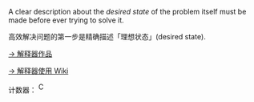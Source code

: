A clear description about the *desired state* of the problem itself must be made before ever trying to solve it.

高效解决问题的第一步是精确描述「理想状态」(desired state).

[-> 解释器作品](https://github.com/hsiaofongw/expression-evaluator)

[-> 解释器使用 Wiki](https://github.com/hsiaofongw/expression-evaluator/wiki/%E8%A1%A8%E8%BE%BE%E5%BC%8F%E6%B1%82%E5%80%BC%E5%99%A8%E4%BD%BF%E7%94%A8%E6%95%99%E7%A8%8B)

计数器：
<img src="https://exploro.one/digit-image-counter/my-github-homepage-counter" alt="Counter" style="height: 20px; width: 10px;"/>
